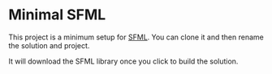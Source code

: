 # Minimal SFML

This project is a minimum setup for [SFML](https://www.sfml-dev.org/). You can
clone it and then rename the solution and project.

It will download the SFML library once you click to build the solution.
